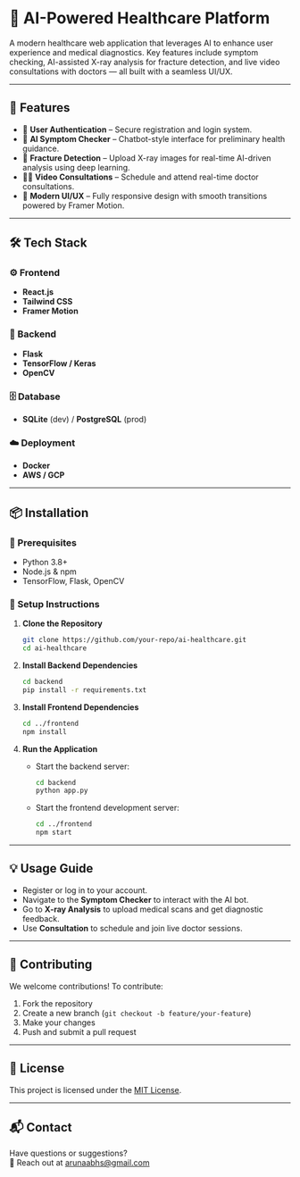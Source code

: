 # 🧠 AI-Powered Healthcare Platform

A modern healthcare web application that leverages AI to enhance user experience and medical diagnostics. Key features include symptom checking, AI-assisted X-ray analysis for fracture detection, and live video consultations with doctors — all built with a seamless UI/UX.

---

## 🚀 Features

- 🔐 **User Authentication** – Secure registration and login system.  
- 💬 **AI Symptom Checker** – Chatbot-style interface for preliminary health guidance.  
- 🩻 **Fracture Detection** – Upload X-ray images for real-time AI-driven analysis using deep learning.  
- 🧑‍⚕️ **Video Consultations** – Schedule and attend real-time doctor consultations.  
- 🎨 **Modern UI/UX** – Fully responsive design with smooth transitions powered by Framer Motion.

---

## 🛠️ Tech Stack

### ⚙️ Frontend
- **React.js**  
- **Tailwind CSS**  
- **Framer Motion**

### 🧪 Backend
- **Flask**  
- **TensorFlow / Keras**  
- **OpenCV**

### 🗄️ Database
- **SQLite** (dev) / **PostgreSQL** (prod)

### ☁️ Deployment
- **Docker**  
- **AWS / GCP**

---

## 📦 Installation

### 🔧 Prerequisites
- Python 3.8+  
- Node.js & npm  
- TensorFlow, Flask, OpenCV

### 🧰 Setup Instructions

1. **Clone the Repository**
   ```bash
   git clone https://github.com/your-repo/ai-healthcare.git
   cd ai-healthcare
   ```

2. **Install Backend Dependencies**
   ```bash
   cd backend
   pip install -r requirements.txt
   ```

3. **Install Frontend Dependencies**
   ```bash
   cd ../frontend
   npm install
   ```

4. **Run the Application**
   - Start the backend server:
     ```bash
     cd backend
     python app.py
     ```
   - Start the frontend development server:
     ```bash
     cd ../frontend
     npm start
     ```

---

## 💡 Usage Guide

- Register or log in to your account.
- Navigate to the **Symptom Checker** to interact with the AI bot.
- Go to **X-ray Analysis** to upload medical scans and get diagnostic feedback.
- Use **Consultation** to schedule and join live doctor sessions.

---

## 🤝 Contributing

We welcome contributions! To contribute:

1. Fork the repository  
2. Create a new branch (`git checkout -b feature/your-feature`)  
3. Make your changes  
4. Push and submit a pull request  

---

## 📄 License

This project is licensed under the [MIT License](LICENSE).

---

## 📬 Contact

Have questions or suggestions?  
📧 Reach out at [arunaabhs@gmail.com](mailto:arunaabhs@gmail.com)
